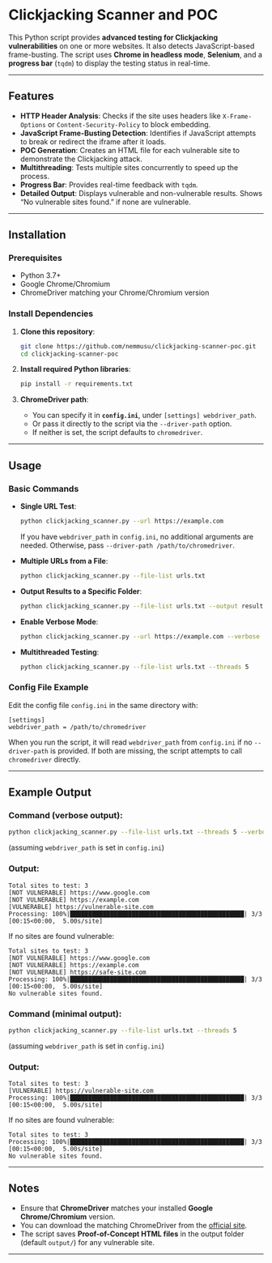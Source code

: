 # Clickjacking Scanner and POC 

This Python script provides **advanced testing for Clickjacking vulnerabilities** on one or more websites. It also detects JavaScript-based frame-busting. The script uses **Chrome in headless mode**, **Selenium**, and a **progress bar** (`tqdm`) to display the testing status in real-time.

---

## Features

- **HTTP Header Analysis**: Checks if the site uses headers like `X-Frame-Options` or `Content-Security-Policy` to block embedding.
- **JavaScript Frame-Busting Detection**: Identifies if JavaScript attempts to break or redirect the iframe after it loads.
- **POC Generation**: Creates an HTML file for each vulnerable site to demonstrate the Clickjacking attack.
- **Multithreading**: Tests multiple sites concurrently to speed up the process.
- **Progress Bar**: Provides real-time feedback with `tqdm`.
- **Detailed Output**: Displays vulnerable and non-vulnerable results. Shows “No vulnerable sites found.” if none are vulnerable.

---

## Installation

### Prerequisites

- Python 3.7+
- Google Chrome/Chromium
- ChromeDriver matching your Chrome/Chromium version

### Install Dependencies

1. **Clone this repository**:
   ```bash
   git clone https://github.com/nemmusu/clickjacking-scanner-poc.git
   cd clickjacking-scanner-poc
   ```

2. **Install required Python libraries**:
   ```bash
   pip install -r requirements.txt
   ```

3. **ChromeDriver path**:
   - You can specify it in **`config.ini`**, under `[settings] webdriver_path`.
   - Or pass it directly to the script via the `--driver-path` option.
   - If neither is set, the script defaults to `chromedriver`.

---

## Usage

### Basic Commands

- **Single URL Test**:
  ```bash
  python clickjacking_scanner.py --url https://example.com
  ```
  If you have `webdriver_path` in `config.ini`, no additional arguments are needed. Otherwise, pass `--driver-path /path/to/chromedriver`.
  
- **Multiple URLs from a File**:
  ```bash
  python clickjacking_scanner.py --file-list urls.txt
  ```

- **Output Results to a Specific Folder**:
  ```bash
  python clickjacking_scanner.py --file-list urls.txt --output results/
  ```

- **Enable Verbose Mode**:
  ```bash
  python clickjacking_scanner.py --url https://example.com --verbose
  ```

- **Multithreaded Testing**:
  ```bash
  python clickjacking_scanner.py --file-list urls.txt --threads 5
  ```

### Config File Example

Edit the config file `config.ini` in the same directory with:
```
[settings]
webdriver_path = /path/to/chromedriver
```
When you run the script, it will read `webdriver_path` from `config.ini` if no `--driver-path` is provided. If both are missing, the script attempts to call `chromedriver` directly.

---

## Example Output

### Command (verbose output):
```bash
python clickjacking_scanner.py --file-list urls.txt --threads 5 --verbose
```
(assuming `webdriver_path` is set in `config.ini`)

### Output:
```
Total sites to test: 3
[NOT VULNERABLE] https://www.google.com
[NOT VULNERABLE] https://example.com
[VULNERABLE] https://vulnerable-site.com
Processing: 100%|████████████████████████████████████████████████| 3/3 [00:15<00:00,  5.00s/site]
```

If no sites are found vulnerable:
```
Total sites to test: 3
[NOT VULNERABLE] https://www.google.com
[NOT VULNERABLE] https://example.com
[NOT VULNERABLE] https://safe-site.com
Processing: 100%|████████████████████████████████████████████████| 3/3 [00:15<00:00,  5.00s/site]
No vulnerable sites found.
```

### Command (minimal output):
```bash
python clickjacking_scanner.py --file-list urls.txt --threads 5 
```
(assuming `webdriver_path` is set in `config.ini`)

### Output:
```
Total sites to test: 3
[VULNERABLE] https://vulnerable-site.com
Processing: 100%|████████████████████████████████████████████████| 3/3 [00:15<00:00,  5.00s/site]
```

If no sites are found vulnerable:
```
Total sites to test: 3
Processing: 100%|████████████████████████████████████████████████| 3/3 [00:15<00:00,  5.00s/site]
No vulnerable sites found.
```

---

## Notes

- Ensure that **ChromeDriver** matches your installed **Google Chrome/Chromium** version.
- You can download the matching ChromeDriver from the [official site](https://chromedriver.storage.googleapis.com/index.html).
- The script saves **Proof-of-Concept HTML files** in the output folder (default `output/`) for any vulnerable site.

---


